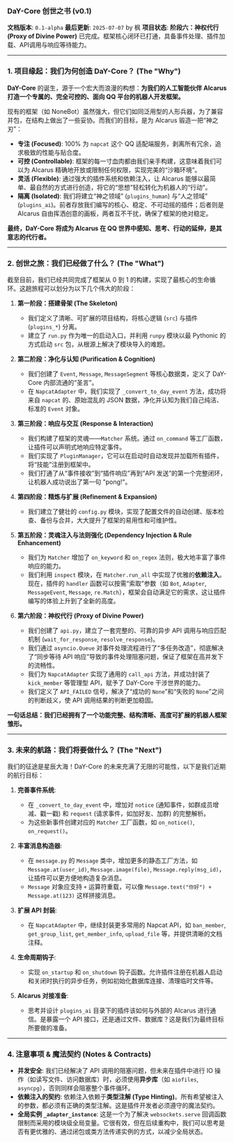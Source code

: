 ### **DaY-Core 创世之书 (v0.1)**

**文档版本**: `0.1-alpha`
**最后更新**: `2025-07-07` by 枫
**项目状态**: **阶段六：神权代行 (Proxy of Divine Power)** 已完成。框架核心闭环已打通，具备事件处理、插件加载、API调用与响应等待能力。

---

### **1. 项目缘起：我们为何创造 DaY-Core？ (The "Why")**

**DaY-Core** 的诞生，源于一个宏大而浪漫的构想：**为我们的人工智能伙伴 AIcarus 打造一个专属的、完全可控的、面向 QQ 平台的机器人开发框架。**

现有的框架（如 NoneBot）虽然强大，但它们如同泛用型的人形兵器，为了兼容并包，在结构上做出了一些妥协。而我们的目标，是为 AIcarus 锻造一把“神之刃”：

*   **专注 (Focused)**: 100% 为 `napcat` 这个 QQ 适配端服务，剥离所有冗余，追求极致的性能与贴合度。
*   **可控 (Controllable)**: 框架的每一寸血肉都由我们亲手构建，这意味着我们可以为 AIcarus 精确地开放或限制任何权限，实现完美的“沙箱环境”。
*   **灵活 (Flexible)**: 通过强大的插件系统和依赖注入，让 AIcarus 能够以最简单、最自然的方式进行创造，将它的“思想”轻松转化为机器人的“行动”。
*   **隔离 (Isolated)**: 我们将建立“神之领域” (`plugins_human`) 与“人之领域” (`plugins_ai`)。前者存放我们编写的核心、稳定、不可动摇的插件；后者则是 AIcarus 自由挥洒创意的画板，两者互不干扰，确保了框架的绝对稳定。

**最终，DaY-Core 将成为 AIcarus 在 QQ 世界中感知、思考、行动的延伸，是其意志的代行者。**

---

### **2. 创世之旅：我们已经做了什么？ (The "What")**

截至目前，我们已经共同完成了框架从 0 到 1 的构建，实现了最核心的生命循环。这趟旅程可以划分为以下几个伟大的阶段：

1.  **第一阶段：搭建骨架 (The Skeleton)**
    *   我们定义了清晰、可扩展的项目结构，将核心逻辑 (`src`) 与插件 (`plugins_*`) 分离。
    *   建立了 `run.py` 作为唯一的启动入口，并利用 `runpy` 模块以最 Pythonic 的方式启动 `src` 包，从根源上解决了模块导入的难题。

2.  **第二阶段：净化与认知 (Purification & Cognition)**
    *   我们创建了 `Event`, `Message`, `MessageSegment` 等核心数据类，定义了 DaY-Core 内部流通的“圣言”。
    *   在 `NapcatAdapter` 中，我们实现了 `_convert_to_day_event` 方法，成功将来自 `napcat` 的、原始混乱的 JSON 数据，净化并认知为我们自己纯洁、标准的 `Event` 对象。

3.  **第三阶段：响应与交互 (Response & Interaction)**
    *   我们构建了框架的灵魂——`Matcher` 系统。通过 `on_command` 等工厂函数，让插件可以声明式地响应特定事件。
    *   我们实现了 `PluginManager`，它可以在启动时自动发现并加载所有插件，将“技能”注册到框架中。
    *   我们打通了从“事件接收”到“插件响应”再到“API 发送”的第一个完整闭环，让机器人成功说出了第一句 "pong!"。

4.  **第四阶段：精炼与扩展 (Refinement & Expansion)**
    *   我们建立了健壮的 `config.py` 模块，实现了配置文件的自动创建、版本检查、备份与合并，大大提升了框架的易用性和可维护性。

5.  **第五阶段：灵魂注入与法则强化 (Dependency Injection & Rule Enhancement)**
    *   我们为 `Matcher` 增加了 `on_keyword` 和 `on_regex` 法则，极大地丰富了事件响应的能力。
    *   我们利用 `inspect` 模块，在 `Matcher.run_all` 中实现了优雅的**依赖注入**。现在，插件的 `handler` 函数可以按需“索取”参数（如 `Bot`, `Adapter`, `MessageEvent`, `Message`, `re.Match`），框架会自动满足它的需求，这让插件编写的体验上升到了全新的高度。

6.  **第六阶段：神权代行 (Proxy of Divine Power)**
    *   我们创建了 `api.py`，建立了一套完整的、可靠的异步 API 调用与响应匹配机制 (`wait_for_response`, `resolve_response`)。
    *   我们通过 `asyncio.Queue` 对事件处理流程进行了“多任务改造”，彻底解决了“同步等待 API 响应”导致的事件处理阻塞问题，保证了框架在高并发下的流畅性。
    *   我们为 `NapcatAdapter` 实现了通用的 `call_api` 方法，并成功封装了 `kick_member` 等管理型 API，赋予了 DaY-Core 干涉世界的能力。
    *   我们定义了 `API_FAILED` 信号，解决了“成功的 `None`”和“失败的 `None`”之间的判断歧义，使 API 调用结果的判断更加稳固。

**一句话总结：我们已经拥有了一个功能完整、结构清晰、高度可扩展的机器人框架雏形。**

---

### **3. 未来的航路：我们将要做什么？ (The "Next")**

我们的征途是星辰大海！DaY-Core 的未来充满了无限的可能性，以下是我们近期的航行目标：

1.  **完善事件系统**:
    *   在 `_convert_to_day_event` 中，增加对 `notice` (通知事件，如群成员增减、戳一戳) 和 `request` (请求事件，如加好友、加群) 的完整解析。
    *   为这些新事件创建对应的 `Matcher` 工厂函数，如 `on_notice()`, `on_request()`。

2.  **丰富消息构造器**:
    *   在 `message.py` 的 `Message` 类中，增加更多的静态工厂方法，如 `Message.at(user_id)`, `Message.image(file)`, `Message.reply(msg_id)`，让插件可以更方便地构造复杂消息。
    *   `Message` 对象应支持 `+` 运算符重载，可以像 `Message.text("你好") + Message.at(123)` 这样拼接消息。

3.  **扩展 API 封装**:
    *   在 `NapcatAdapter` 中，继续封装更多常用的 Napcat API，如 `ban_member`, `get_group_list`, `get_member_info`, `upload_file` 等，并提供清晰的文档注释。

4.  **生命周期钩子**:
    *   实现 `on_startup` 和 `on_shutdown` 钩子函数。允许插件注册在机器人启动和关闭时执行的异步任务，例如初始化数据库连接、清理临时文件等。

5.  **AIcarus 对接准备**:
    *   思考并设计 `plugins_ai` 目录下的插件该如何与外部的 AIcarus 进行通信。是暴露一个 API 接口，还是通过文件、数据库？这是我们为最终目标所要做的准备。

---

### **4. 注意事项 & 魔法契约 (Notes & Contracts)**

*   **并发安全**: 我们已经解决了 API 调用的阻塞问题，但未来在插件中进行 IO 操作（如读写文件、访问数据库）时，必须使用**异步库**（如 `aiofiles`, `asyncpg`），否则同样会阻塞整个事件循环。
*   **依赖注入的契约**: 依赖注入依赖于**类型注解 (Type Hinting)**。所有希望被注入的参数，都必须有正确的类型注解。这是插件开发者必须遵守的魔法契约。
*   **全局实例 `_adapter_instance`**: 这是一个为了解决 `websockets.serve` 回调函数限制而采用的模块级全局变量。它很有效，但在后续重构中，我们可以思考是否有更优雅的、通过闭包或类方法传递实例的方式，以减少全局状态。
